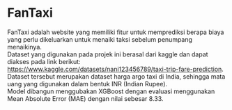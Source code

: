 # FanTaxi
FanTaxi adalah website yang memiliki fitur untuk memprediksi berapa biaya yang perlu dikeluarkan untuk menaiki taksi sebelum penumpang menaikinya. <br>
Dataset yang digunakan pada projek ini berasal dari kaggle dan dapat diakses pada link berikut: https://www.kaggle.com/datasets/nani123456789/taxi-trip-fare-prediction.
Dataset tersebut merupakan dataset harga argo taxi di India, sehingga mata uang yang digunakan dalam bentuk INR (Indian Rupee). <br>
Model dibangun menggubakan XGBoost dengan evaluasi menggunakan Mean Absolute Error (MAE) dengan nilai sebesar 8.33.
